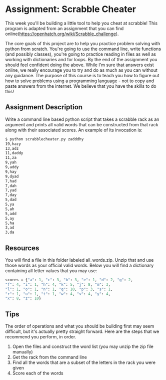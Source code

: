 # Assignment: Scrabble Cheater

This week you'll be building a little tool to help you cheat at scrabble! This program is adapted from an assignment that you can find online(https://openhatch.org/wiki/Scrabble_challenge).

The core goals of this project are to help you practice problem solving with python from scratch. You're going to use the command line, write functions (and possibly classes), you're going to practice reading in files as well as working with dictionaries and for loops. By the end of the assignment you should feel confident doing the above. While I'm sure that answers exist online, we really encourage you to try and do as much as you can without any guidance. The purpose of this course is to teach you how to figure out how to solve problems using a programming language - not to copy and paste answers from the internet. We believe that you have the skills to do this!

## Assignment Description

Write a command line based python script that takes a scrabble rack as an argument and prints all valid words that can be constructed from that rack along with their associated scores. An example of its invocation is:

```sh
$ python scrabblecheater.py zadddhy
19,hazy
13,adz
11,daddy
11,za
9,yah
9,addy
9,hay
9,dyad
7,had
7,dah
7,yad
7,day
5,dad
5,ya
5,ah
5,add
5,ay
5,ha
3,ad
3,da
```

## Resources
You will find a file in this folder labeled all_words.zip. Unzip that and use those words as your official valid words. Below you will find a dictionary containing all letter values that you may use:

```python
scores = {"a": 1, "c": 3, "b": 3, "e": 1, "d": 2, "g": 2,
"f": 4, "i": 1, "h": 4, "k": 5, "j": 8, "m": 3,
"l": 1, "o": 1, "n": 1, "q": 10, "p": 3, "s": 1,
"r": 1, "u": 1, "t": 1, "w": 4, "v": 4, "y": 4,
"x": 8, "z": 10}
```


## Tips
The order of operations and what you should be building first may seem difficult, but it's actually pretty straight forward. Here are the steps that we recommend you perform, in order.

1. Open the files and construct the word list (you may unzip the zip file manually)
2. Get the rack from the command line
3. Find all the words that are a subset of the letters in the rack you were given
4. Score each of the words
